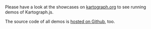 Please have a look at the showcases on [kartograph.org](http://www.kartograph.org/showcase/) to see running demos of Kartograph.js.

The source code of all demos is [hosted on Github](https://github.com/kartograph/kartograph.org/tree/master/showcase), too.